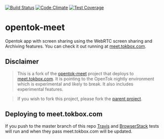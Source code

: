 [![Build Status](https://travis-ci.org/opentok/opentok-meet.svg?branch=master)](https://travis-ci.org/opentok/opentok-meet)
[![Code Climate](https://codeclimate.com/github/opentok/opentok-meet/badges/gpa.svg)](https://codeclimate.com/github/opentok/opentok-meet)
[![Test Coverage](https://codeclimate.com/opentok/aullman/opentok-meet/badges/coverage.svg)](https://codeclimate.com/github/opentok/opentok-meet)

opentok-meet
===============

Opentok app with screen sharing using the WebRTC screen sharing and Archiving features. You can check it out running at [meet.tokbox.com](https://meet.tokbox.com).

## Disclaimer


>This is a fork of the [opentok-meet](https://github.com/aullman/opentok-meet) project that deploys to [meet.tokbox.com](https://meet.tokbox.com). It is pointing to the OpenTok nightly environment which is experimental and likely to break. It also includes experimental features.

>If you wish to fork this project, please fork the [parent project](https://github.com/aullman/opentok-meet).


## Deploying to meet.tokbox.com

If you push to the master branch of this repo [Travis](https://travis-ci.org/opentok/opentok-meet) and [BrowserStack](https://browserstack.com/automate) tests will run and when they pass meet.tokbox.com will be updated.
